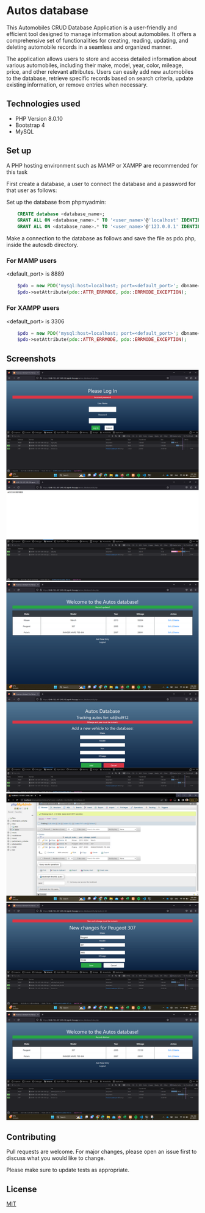 # Autos database    

This Automobiles CRUD Database Application is a user-friendly and efficient tool designed to manage information about automobiles. It offers a comprehensive set of functionalities for creating, reading, updating, and deleting automobile records in a seamless and organized manner.

The application allows users to store and access detailed information about various automobiles, including their make, model, year, color, mileage, price, and other relevant attributes. Users can easily add new automobiles to the database, retrieve specific records based on search criteria, update existing information, or remove entries when necessary.  

## Technologies used
- PHP Version 8.0.10
- Bootstrap 4
- MySQL

## Set up

A PHP hosting environment such as MAMP or XAMPP are recommended for this task

First create a database, a user to connect the database and a password for that user as follows:

Set up the database from phpmyadmin:
```sql
    CREATE database <database_name>; 
    GRANT ALL ON <database_name>.* TO '<user_name>'@'localhost' IDENTIFIED BY '<passowrd>';
    GRANT ALL ON <database_name>.* TO '<user_name>'@'123.0.0.1' IDENTIFIED BY '<passowrd>';
```
Make a connection to the database as follows and save the file as pdo.php, inside the autosdb directory.

### For MAMP users
<default_port> is 8889
```php
    $pdo = new PDO('mysql:host=localhost; port=<default_port>'; dbname='<database_name>', '<user_name>', '<password>');
    $pdo->setAttribute(pdo::ATTR_ERRMODE, pdo::ERRMODE_EXCEPTION);
```
### For XAMPP users
<default_port> is 3306
```php
    $pdo = new PDO('mysql:host=localhost; port=<default_port>'; dbname='<database_name>', '<user_name>', '<password>');
    $pdo->setAttribute(pdo::ATTR_ERRMODE, pdo::ERRMODE_EXCEPTION);
```
## Screenshots

![Rejecting an incorrect password](img/login-1.png)
![Showing ACCESS DENIED when the user is not logged in](img/access-denied.png)
![Succesfully adding a new vehicle](img/entries.png)
![Rejecting an incorrect entry when adding a new auto](img/add-error.png)
![Mysql administration interface showing the current autos](img/mysql-database.png)
![Rejecting an incorrect entry when adding an existing auto](img/invalid-data.png)
![Succesfully removing an entry from the database](img/succesful-delete.png)

## Contributing

Pull requests are welcome. For major changes, please open an issue first
to discuss what you would like to change.

Please make sure to update tests as appropriate.

## License

[MIT](https://choosealicense.com/licenses/mit/)